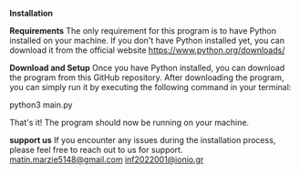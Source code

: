 **Installation**


**Requirements**
The only requirement for this program is to have Python installed on your machine. If you don't have Python installed yet, you can download it from the official website https://www.python.org/downloads/

**Download and Setup**
Once you have Python installed, you can download the program from this GitHub repository. After downloading the program, you can simply run it by executing the following command in your terminal:

python3 main.py

That's it! The program should now be running on your machine.


**support us**
If you encounter any issues during the installation process, please feel free to reach out to us for support.
matin.marzie5148@gmail.com
inf2022001@ionio.gr
